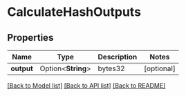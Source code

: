 # CalculateHashOutputs

## Properties

Name | Type | Description | Notes
------------ | ------------- | ------------- | -------------
**output** | Option<**String**> | bytes32 | [optional]

[[Back to Model list]](../README.md#documentation-for-models) [[Back to API list]](../README.md#documentation-for-api-endpoints) [[Back to README]](../README.md)


